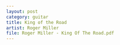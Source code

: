 ```yaml
---
layout: post
category: guitar
title: King of the Road
artist: Roger Miller
file: Roger Miller - King Of The Road.pdf
---
```

